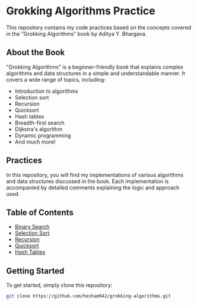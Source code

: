 # Grokking Algorithms Practice

This repository contains my code practices based on the concepts covered in the "Grokking Algorithms" book by Aditya Y. Bhargava. 

## About the Book

"Grokking Algorithms" is a beginner-friendly book that explains complex algorithms and data structures in a simple and understandable manner. It covers a wide range of topics, including:

- Introduction to algorithms
- Selection sort
- Recursion
- Quicksort
- Hash tables
- Breadth-first search
- Dijkstra's algorithm
- Dynamic programming
- And much more!

## Practices

In this repository, you will find my implementations of various algorithms and data structures discussed in the book. Each implementation is accompanied by detailed comments explaining the logic and approach used.

## Table of Contents
- [Binary Search](Binary%20Search.py)
- [Selection Sort](Selection%20Sort.py)
- [Recursion](Recursion.py)
- [Quicksort](quicksort.py)
- [Hash Tables](Hash%20Tables.py)


## Getting Started

To get started, simply clone this repository:

```bash
git clone https://github.com/hesham942/grokking-algorithms.git
